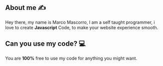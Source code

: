 ## About me ✍️

   Hey there, my name is Marco Mascorro, I am a self taught programmer, i love to create **Javascript** Code, to make your website experience smooth.
## Can you use my code? 💻
   You are **100%** free to use my code for anything you might want.
